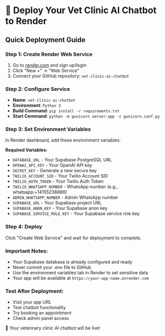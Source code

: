 # 🚀 Deploy Your Vet Clinic AI Chatbot to Render

## Quick Deployment Guide

### Step 1: Create Render Web Service
1. Go to [render.com](https://render.com) and sign up/login
2. Click "New +" → "Web Service"
3. Connect your GitHub repository: `vet-clinic-ai-chatbot`

### Step 2: Configure Service
- **Name**: `vet-clinic-ai-chatbot`
- **Environment**: `Python 3`
- **Build Command**: `pip install -r requirements.txt`
- **Start Command**: `python -m gunicorn server:app -c gunicorn.conf.py`

### Step 3: Set Environment Variables
In Render dashboard, add these environment variables:

**Required Variables:**
- `DATABASE_URL` - Your Supabase PostgreSQL URL
- `OPENAI_API_KEY` - Your OpenAI API key
- `SECRET_KEY` - Generate a new secure key
- `TWILIO_ACCOUNT_SID` - Your Twilio Account SID
- `TWILIO_AUTH_TOKEN` - Your Twilio Auth Token
- `TWILIO_WHATSAPP_NUMBER` - WhatsApp number (e.g., whatsapp:+14155238886)
- `ADMIN_WHATSAPP_NUMBER` - Admin WhatsApp number
- `SUPABASE_URL` - Your Supabase project URL
- `SUPABASE_ANON_KEY` - Your Supabase anon key
- `SUPABASE_SERVICE_ROLE_KEY` - Your Supabase service role key

### Step 4: Deploy
Click "Create Web Service" and wait for deployment to complete.

### Important Notes:
- Your Supabase database is already configured and ready
- Never commit your .env file to GitHub
- Use the environment variables tab in Render to set sensitive data
- Your app will be available at `https://your-app-name.onrender.com`

### Test After Deployment:
- Visit your app URL
- Test chatbot functionality
- Try booking an appointment
- Check admin panel access

🎉 Your veterinary clinic AI chatbot will be live!
